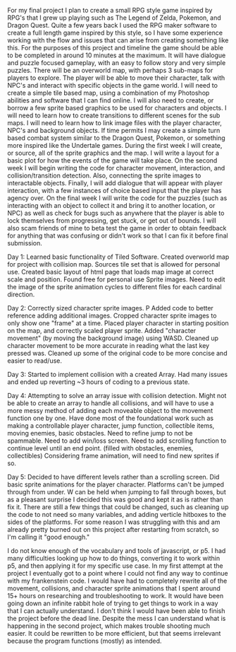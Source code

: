 For my final project I plan to create a small RPG style game inspired by RPG's that I grew up playing such as The Legend of Zelda, Pokemon, and Dragon Quest. Quite a few years back I used the RPG maker software to create a full length game inspired by this style, so I have some experience working with the flow and issues that can arise from creating something like this.
For the purposes of this project and timeline the game should be able to be completed in around 10 minutes at the maximum. It will have dialogue and puzzle focused gameplay, with an easy to follow story and very simple puzzles. There will be an overworld map, with perhaps 3 sub-maps for players to explore. The player will be able to move their character, talk with NPC's and interact with specific objects in the game world.
I will need to create a simple tile based map, using a combination of my Photoshop abilities and software that I can find online. I will also need to create, or borrow a few sprite based graphics to be used for characters and objects. I will need to learn how to create transitions to different scenes for the sub maps. I will need to learn how to link image files with the player character, NPC's and background objects. If time permits I may create a simple turn based combat system similar to the Dragon Quest, Pokemon, or something more inspired like the Undertale games. 
During the first week I will create, or source, all of the sprite graphics and the map. I will write a layout for a basic plot for how the events of the game will take place.
On the second week I will begin writing the code for character movement, interaction, and collision/transition detection. Also, connecting the sprite images to interactable objects. Finally, I will add dialogue that will appear with player interaction, with a few instances of choice based input that the player has agency over.
On the final week I will write the code for the puzzles (such as interacting with an object to collect it and bring it to another location, or NPC) as well as check for bugs such as anywhere that the player is able to lock themselves from progressing, get stuck, or get out of bounds. I will also scam friends of mine to beta test the game in order to obtain feedback for anything that was confusing or didn't work so that I can fix it before final submission.

Day 1: Learned basic functionality of Tiled Software. Created overworld map for project with collision map. Sources tile set that is allowed for personal use. Created basic layout of html page that loads map image at correct scale and position. Found free for personal use Sprite images. Need to edit the image of the sprite animation cycles to different files for each cardinal direction.

Day 2: Correctly sized character sprite images. P Added code to better reference adding additional images. Cropped character sprite images to only show one "frame" at a time. Placed player character in starting position on the map, and correctly scaled player sprite. Added "character movement" (by moving the background image) using WASD. Cleaned up character movement to be more accurate in reading what the last key pressed was. Cleaned up some of the original code to be more concise and easier to read/use.

Day 3: Started to implement collision with a created Array. Had many issues and ended up reverting ~3 hours of coding to a previous state.

Day 4: Attempting to solve an array issue with collision detection. Might not be able to create an array to handle all collisions, and will have to use a more messy method of adding each moveable object to the movement function one by one.
Have done most of the foundational work such as making a controllable player character, jump function, collectible items, moving enemies, basic obstacles.
Need to refine jump to not be spammable.
Need to add win/loss screen.
Need to add scrolling function to continue level until an end point.
(filled with obstacles, enemies, collectibles)
Considering frame animation, will need to find new sprites if so.

Day 5: Decided to have different levels rather than a scrolling screen. Did basic sprite animations for the player character. Platforms can't be jumped through from under. W can be held when jumping to fall through boxes, but as a pleasant surprise I decided this was good and kept it as is rather than fix it. There are still a few things that could be changed, such as cleaning up the code to not need so many variables, and adding verticle hitboxes to the sides of the platforms. For some reason I was struggling with this and am already pretty burned out on this project after restarting from scratch, so I'm calling it "good enough."

I do not know enough of the vocabulary and tools of javascript, or p5. I had many difficulties looking up how to do things, converting it to work within p5, and then applying it for my specific use case. In my first attempt at the project I eventually got to a point where I could not find any way to continue with my frankenstein code. I would have had to completely rewrite all of the movement, collisions, and character sprite animations that I spent around 15+ hours on researching and troubleshooting to work. It would have been going down an infinite rabbit hole of trying to get things to work in a way that I can actually understand. I don't think I would have been able to finish the project before the dead line.
Despite the mess I can understand what is happening in the second project, which makes trouble shooting much easier. It could be rewritten to be more efficient, but that seems irrelevant because the program functions (mostly) as intended. 